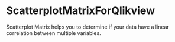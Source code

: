 # ScatterplotMatrixForQlikview
Scatterplot Matrix helps you to determine if your data have a linear correlation between multiple variables.
